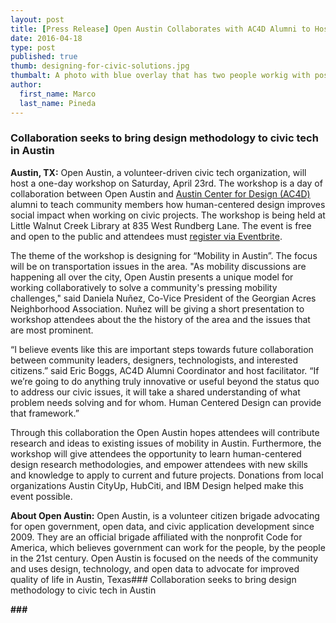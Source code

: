 ```yaml
---
layout: post
title: [Press Release] Open Austin Collaborates with AC4D Alumni to Host Workshop
date: 2016-04-18
type: post
published: true
thumb: designing-for-civic-solutions.jpg
thumbalt: A photo with blue overlay that has two people workig with post it notes
author:
  first_name: Marco
  last_name: Pineda
---
```

###  Collaboration seeks to bring design methodology to civic tech in Austin 

**Austin, TX:** Open Austin, a volunteer-driven civic tech organization, will host a one-day workshop on Saturday, April 23rd. The workshop is a day of collaboration between Open Austin and [Austin Center for Design (AC4D)](ac4d.com) alumni to teach community members how human-centered design improves social impact when working on civic projects. The workshop is being held at Little Walnut Creek Library at 835 West Rundberg Lane. The event is free and open to the public and attendees must [register via Eventbrite](https://www.eventbrite.com/e/designing-for-civic-solutions-workshop-tickets-24534044989).

The theme of the workshop is designing for “Mobility in Austin”. The focus will be on transportation issues in the area. "As mobility discussions are happening all over the city, Open Austin presents a unique model for working collaboratively to solve a community's pressing mobility challenges," said Daniela Nuñez, Co-Vice President of the Georgian Acres Neighborhood Association. Nuñez will be giving a short presentation to workshop attendees about the the history of the area and the issues that are most prominent. 

“I believe events like this are important steps towards future collaboration between community leaders, designers, technologists, and interested citizens.” said Eric Boggs, AC4D Alumni Coordinator and host facilitator. “If we’re going to do anything truly innovative or useful beyond the status quo to address our civic issues, it will take a shared understanding of what problem needs solving and for whom. Human Centered Design can provide that framework.”
 
Through this collaboration the Open Austin hopes attendees will contribute research and ideas to existing issues of mobility in Austin. Furthermore, the workshop will give attendees the opportunity to learn human-centered design research methodologies, and empower attendees with new skills and knowledge to apply to current and future projects. Donations from local organizations Austin CityUp, HubCiti, and IBM Design helped make this event possible.
 
**About Open Austin:** Open Austin, is a volunteer citizen brigade advocating for open government, open data, and civic application development since 2009. They are an official brigade affiliated with the nonprofit Code for America, which believes government can work for the people, by the people in the 21st century. Open Austin is focused on the needs of the community and uses design, technology, and open data to advocate for improved quality of life in Austin, Texas###  Collaboration seeks to bring design methodology to civic tech in Austin 

**###**
